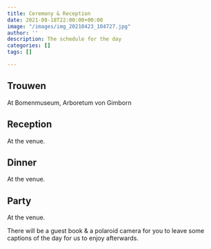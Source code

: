 ```yaml
---
title: Ceremony & Reception
date: 2021-08-18T22:00:00+00:00
image: "/images/img_20210423_104727.jpg"
author: ''
description: The schedule for the day
categories: []
tags: []

---
```

## Trouwen

At Bomenmuseum, Arboretum von Gimborn

## Reception

At the venue.

## Dinner

At the venue.

## Party

At the venue.

There will be a guest book & a polaroid camera for you to leave some captions of the day for us to enjoy afterwards.